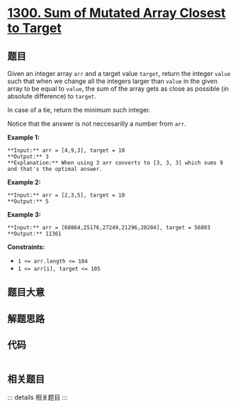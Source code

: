 # [1300. Sum of Mutated Array Closest to Target](https://leetcode.com/problems/sum-of-mutated-array-closest-to-target)

## 题目

Given an integer array `arr` and a target value `target`, return the integer
`value` such that when we change all the integers larger than `value` in the
given array to be equal to `value`, the sum of the array gets as close as
possible (in absolute difference) to `target`.

In case of a tie, return the minimum such integer.

Notice that the answer is not neccesarilly a number from `arr`.



**Example 1:**

    
    
    **Input:** arr = [4,9,3], target = 10
    **Output:** 3
    **Explanation:** When using 3 arr converts to [3, 3, 3] which sums 9 and that's the optimal answer.
    

**Example 2:**

    
    
    **Input:** arr = [2,3,5], target = 10
    **Output:** 5
    

**Example 3:**

    
    
    **Input:** arr = [60864,25176,27249,21296,20204], target = 56803
    **Output:** 11361
    



**Constraints:**

  * `1 <= arr.length <= 104`
  * `1 <= arr[i], target <= 105`


## 题目大意

## 解题思路

## 代码

```javascript

```

## 相关题目

::: details 相关题目
:::
